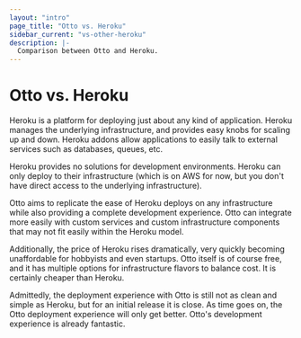 ```yaml
---
layout: "intro"
page_title: "Otto vs. Heroku"
sidebar_current: "vs-other-heroku"
description: |-
  Comparison between Otto and Heroku.
---
```


# Otto vs. Heroku

Heroku is a platform for deploying just about any kind of application.
Heroku manages the underlying infrastructure, and provides easy knobs
for scaling up and down. Heroku addons allow applications to easily
talk to external services such as databases, queues, etc.

Heroku provides no solutions for development environments. Heroku can only
deploy to their infrastructure (which is on AWS for now, but you don't have
direct access to the underlying infrastructure).

Otto aims to replicate the ease of Heroku deploys on any infrastructure
while also providing a complete development experience. Otto can integrate
more easily with custom services and custom infrastructure components that
may not fit easily within the Heroku model.

Additionally, the price of Heroku rises dramatically, very quickly becoming
unaffordable for hobbyists and even startups. Otto itself is of course free,
and it has multiple options for infrastructure flavors to balance cost.
It is certainly cheaper than Heroku.

Admittedly, the deployment experience with Otto is still not as clean
and simple as Heroku, but for an initial release it is close. As time goes
on, the Otto deployment experience will only get better. Otto's development
experience is already fantastic.
